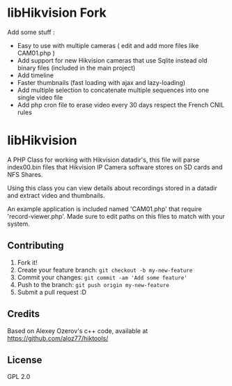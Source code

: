 # libHikvision Fork
Add some stuff :
  - Easy to use with multiple cameras ( edit and add more files like CAM01.php )
  - Add support for new Hikvision cameras that use Sqlite instead old binary files (included in the main project)
  - Add timeline
  - Faster thumbnails (fast loading with ajax and lazy-loading)
  - Add multiple selection to concatenate multiple sequences into one single video file
  - Add php cron file to erase video every 30 days respect the French CNIL rules

# libHikvision
A PHP Class for working with Hikvision datadir's, this file will parse index00.bin files that Hikvision IP Camera software 
stores on SD cards and NFS Shares.

Using this class you can view details about recordings stored in a datadir and extract video and thumbnails.

An example application is included named 'CAM01.php' that require 'record-viewer.php'. Made sure to edit paths on this files to match with your system.

## Contributing

1. Fork it!
2. Create your feature branch: `git checkout -b my-new-feature`
3. Commit your changes: `git commit -am 'Add some feature'`
4. Push to the branch: `git push origin my-new-feature`
5. Submit a pull request :D


## Credits

Based on Alexey Ozerov's c++ code, available at https://github.com/aloz77/hiktools/


## License

GPL 2.0

